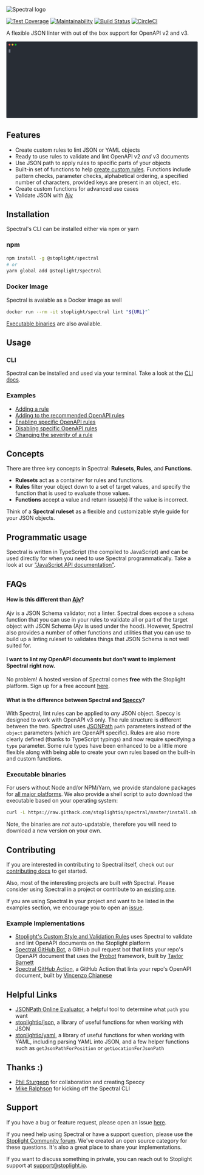 ![Spectral logo](img/spectral-banner.png)

[![Test Coverage](https://api.codeclimate.com/v1/badges/1aa53502913a428f40ac/test_coverage)](https://codeclimate.com/github/stoplightio/spectral/test_coverage)
[![Maintainability](https://api.codeclimate.com/v1/badges/1aa53502913a428f40ac/maintainability)](https://codeclimate.com/github/stoplightio/spectral/maintainability)
[![Build Status](https://dev.azure.com/vncz/vncz/_apis/build/status/stoplightio.spectral?branchName=develop)](https://dev.azure.com/vncz/vncz/_build/latest?definitionId=4&branchName=develop)
[![CircleCI](https://circleci.com/gh/stoplightio/spectral.svg?style=svg)](https://circleci.com/gh/stoplightio/spectral)

A flexible JSON linter with out of the box support for OpenAPI v2 and v3.

![Demo of Spectral linting an OpenAPI document from the CLI](./docs/demo.svg)

## Features

- Create custom rules to lint JSON or YAML objects
- Ready to use rules to validate and lint OpenAPI v2 _and_ v3 documents
- Use JSON path to apply rules to specific parts of your objects
- Built-in set of functions to help [create custom rules](./docs/rulesets.md). Functions include pattern checks, parameter checks, alphabetical ordering, a specified number of characters, provided keys are present in an object, etc.
- Create custom functions for advanced use cases
- Validate JSON with [Ajv](https://www.npmjs.com/package/ajv)

## Installation

Spectral's CLI can be installed either via npm or yarn

### npm

```bash
npm install -g @stoplight/spectral
# or
yarn global add @stoplight/spectral
```

### Docker Image

Spectral is avaiable as a Docker image as well

```bash
docker run --rm -it stoplight/spectral lint "${URL}"`
```

[Executable binaries](#executable-binaries) are also available.

## Usage

### CLI

Spectral can be installed and used via your terminal. Take a look at the [CLI docs](./docs/cli.md).

### Examples

- [Adding a rule](./docs/rulesets.md#adding-a-rule)
- [Adding to the recommended OpenAPI rules](./docs/rulesets.md#adding-to-the-recommended-openapi-rules)
- [Enabling specific OpenAPI rules](./docs/rulesets.md#enabling-specific-openapi-rules)
- [Disabling specific OpenAPI rules](./docs/rulesets.md#disabling-specific-openapi-rules)
- [Changing the severity of a rule](./docs/rulesets.md#changing-the-severity-of-a-rule)

## Concepts

There are three key concepts in Spectral: **Rulesets**, **Rules**, and **Functions**.

- **Rulesets** act as a container for rules and functions.
- **Rules** filter your object down to a set of target values, and specify the function that is used to evaluate those values.
- **Functions** accept a value and return issue(s) if the value is incorrect.

Think of a **Spectral ruleset** as a flexible and customizable style guide for your JSON objects.

## Programmatic usage

Spectral is written in TypeScript (the compiled to JavaScript) and can be used directly for when you need to use Spectral programmatically. Take a look at our ["JavaScript API documentation"](docs/js-api.md).

## FAQs

#### How is this different than [Ajv](https://www.npmjs.com/package/ajv)?

Ajv is a JSON Schema validator, not a linter. Spectral does expose a `schema` function that you can use in your rules to validate all or part of the target object with JSON Schema (Ajv is used under the hood). However, Spectral also provides a number of other functions and utilities that you can use to build up a linting ruleset to validates things that JSON Schema is not well suited for.

#### I want to lint my OpenAPI documents but don't want to implement Spectral right now.

No problem! A hosted version of Spectral comes **free** with the Stoplight platform. Sign up for a free account [here](https://stoplight.io/?utm_source=github&utm_campaign=spectral).

#### What is the difference between Spectral and [Speccy](https://github.com/wework/speccy)?

With Spectral, lint rules can be applied to _any_ JSON object. Speccy is designed to work with OpenAPI v3 only. The rule structure is different between the two. Spectral uses [JSONPath](http://goessner.net/articles/JsonPath/) `path` parameters instead of the `object` parameters (which are OpenAPI specific). Rules are also more clearly defined (thanks to TypeScript typings) and now require specifying a `type` parameter. Some rule types have been enhanced to be a little more flexible along with being able to create your own rules based on the built-in and custom functions.

### Executable binaries

For users without Node and/or NPM/Yarn, we provide standalone packages for [all major platforms](https://github.com/stoplightio/spectral/releases). We also provide a shell script to auto download the executable based on your operating system:

```bash
curl -L https://raw.githack.com/stoplightio/spectral/master/install.sh | sh
```

Note, the binaries are *not* auto-updatable, therefore you will need to download a new version on your own.

## Contributing

If you are interested in contributing to Spectral itself, check out our [contributing docs](CONTRIBUTING.md) to get started.

Also, most of the interesting projects are built _with_ Spectral. Please consider using Spectral in a project or contribute to an [existing one](#example-implementations).

If you are using Spectral in your project and want to be listed in the examples section, we encourage you to open an [issue](https://github.com/stoplightio/spectral/issues).

### Example Implementations

- [Stoplight's Custom Style and Validation Rules](https://docs.stoplight.io/modeling/modeling-with-openapi/style-validation-rules) uses Spectral to validate and lint OpenAPI documents on the Stoplight platform
- [Spectral GitHub Bot](https://github.com/tbarn/spectral-bot), a GitHub pull request bot that lints your repo's OpenAPI document that uses the [Probot](https://probot.github.io) framework, built by [Taylor Barnett](https://github.com/tbarn)
- [Spectral GitHub Action](https://github.com/XVincentX/spectral-action), a GitHub Action that lints your repo's OpenAPI document, built by [Vincenzo Chianese](https://github.com/XVincentX/)

## Helpful Links

- [JSONPath Online Evaluator](http://jsonpath.com/), a helpful tool to determine what `path` you want
- [stoplightio/json](https://github.com/stoplightio/json), a library of useful functions for when working with JSON
- [stoplightio/yaml](https://github.com/stoplightio/yaml), a library of useful functions for when working with YAML, including parsing YAML into JSON, and a few helper functions such as `getJsonPathForPosition` or `getLocationForJsonPath`

## Thanks :)

- [Phil Sturgeon](https://github.com/philsturgeon) for collaboration and creating Speccy
- [Mike Ralphson](https://github.com/MikeRalphson) for kicking off the Spectral CLI

## Support

If you have a bug or feature request, please open an issue [here](https://github.com/stoplightio/spectral/issues).

If you need help using Spectral or have a support question, please use the [Stoplight Community forum](https://community.stoplight.io). We've created an open source category for these questions. It's also a great place to share your implementations.

If you want to discuss something in private, you can reach out to Stoplight support at [support@stoplight.io](mailto:support@stoplight.io).

